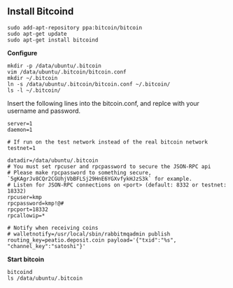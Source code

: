 ## Install Bitcoind

    sudo add-apt-repository ppa:bitcoin/bitcoin
    sudo apt-get update
    sudo apt-get install bitcoind

**Configure**

    mkdir -p /data/ubuntu/.bitcoin
    vim /data/ubuntu/.bitcoin/bitcoin.conf
    mkdir ~/.bitcoin
    ln -s /data/ubuntu/.bitcoin/bitcoin.conf ~/.bitcoin/
    ls -l ~/.bitcoin/

Insert the following lines into the bitcoin.conf, and replce with your username and password.

    server=1
    daemon=1

    # If run on the test network instead of the real bitcoin network
    testnet=1

    datadir=/data/ubuntu/.bitcoin
    # You must set rpcuser and rpcpassword to secure the JSON-RPC api
    # Please make rpcpassword to something secure, `5gKAgrJv8CQr2CGUhjVbBFLSj29HnE6YGXvfykHJzS3k` for example.
    # Listen for JSON-RPC connections on <port> (default: 8332 or testnet: 18332)
    rpcuser=kmp
    rpcpassword=kmp!@#
    rpcport=18332
    rpcallowip=*

    # Notify when receiving coins
    # walletnotify=/usr/local/sbin/rabbitmqadmin publish routing_key=peatio.deposit.coin payload='{"txid":"%s", "channel_key":"satoshi"}'

**Start bitcoin**

    bitcoind
    ls /data/ubuntu/.bitcoin
